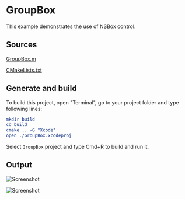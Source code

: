 # GroupBox

This example demonstrates the use of NSBox control.

## Sources

[GroupBox.m](GroupBox.m)

[CMakeLists.txt](CMakeLists.txt)

## Generate and build

To build this project, open "Terminal", go to your project folder and type following lines:

``` cmake
mkdir build
cd build
cmake .. -G "Xcode"
open ./GroupBox.xcodeproj
```

Select `GroupBox` project and type Cmd+R to build and run it.

## Output

![Screenshot](../../../docs/Pictures/GroupBox.png)

![Screenshot](../../../docs/Pictures/GroupBoxDark.png)
